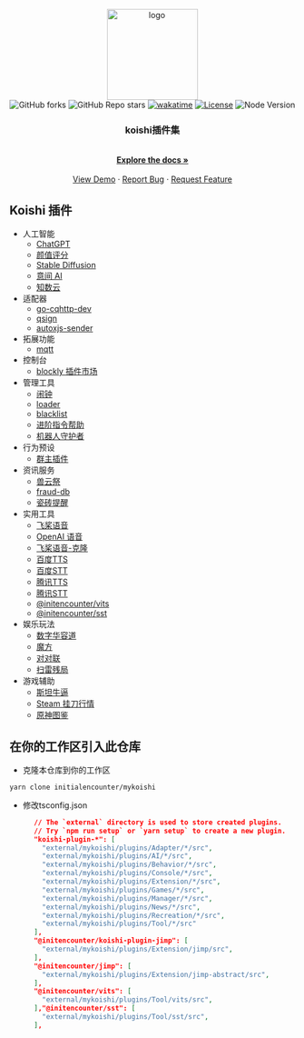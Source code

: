 <br />
<div align="center">
  <a href="https://github.com/initialencounter/mykoishi">
    <a href="https://koishi.chat/" target="_blank">
    <img width="160" src="https://koishi.chat/logo.png" alt="logo">
  </a>
  </a>
  <br>
<img alt="GitHub forks" src="https://img.shields.io/github/forks/initialencounter/mykoishi?style=social">
<img alt="GitHub Repo stars" src="https://img.shields.io/github/stars/initialencounter/mykoishi?style=social">
<a href="https://wakatime.com/badge/user/1fad1c74-8ddd-4cac-bfa5-df629d13f085/project/2e8687b6-2874-4e88-8337-20eed806f673"><img src="https://wakatime.com/badge/user/1fad1c74-8ddd-4cac-bfa5-df629d13f085/project/2e8687b6-2874-4e88-8337-20eed806f673.svg" alt="wakatime"></a>
<a href="https://github.com/initialencounter/mykoishi/blob/master/LICENSE"><img src="https://img.shields.io/github/license/initialencounter/mykoishi" alt="License"></a>
<img src="https://img.shields.io/badge/NodeJs-18-blue" alt="Node Version"></a>
<h3 align="center">koishi插件集</h3>
  <p align="center">
    <br />
    <a href="https://github.com/initialencounter/mykoishi"><strong>Explore the docs »</strong></a>
    <br />
    <br />
    <a href="https://github.com/initialencounter/mykoishi">View Demo</a>
    ·
    <a href="https://github.com/initialencounter/mykoishi/issues">Report Bug</a>
    ·
    <a href="https://github.com/initialencounter/mykoishi/issues">Request Feature</a>
  </p>
</div>


## Koishi 插件

* 人工智能
  * [ChatGPT](./Plugins/AI/davinci-003/readme.md)
  * [颜值评分](./Plugins/AI/facercg/readme.md)
  * [Stable Diffusion](./Plugins/AI/sd-taylor/readme.md)
  * [意间 AI](./Plugins/AI/arcadia/readme.md)
  * [知数云](./Plugins/AI/arcadia/readme.md)
* 适配器
  * [go-cqhttp-dev](./Plugins/Adapter/gocqhttp-dev/readme.md)
  * [qsign](./Plugins/Adapter/qsign/readme.md)
  * [autoxjs-sender](./Plugins/Adapter/autoxjs-sender/readme.md)
* 拓展功能
  * [mqtt](./Plugins/Extension/mqtt/readme.md)
* 控制台
  * [blockly 插件市场](./Plugins/Console/blockly-registry/readme.md)
* 管理工具
  * [闹钟](./Plugins/Manager/clock/readme.md)
  * [loader](./Plugins/Manager/loader/readme.md)
  * [blacklist](./Plugins/Manager/blacklist/readme.md)
  * [进阶指令帮助](./Plugins/Manager/help-pro/readme.md)
  * [机器人守护者](./Plugins/Manager/bot-guardian/readme.md)
* 行为预设
  * [群主插件](./Plugins/Behavior/specialtile/readme.md)
* 资讯服务
  * [兽云祭](./Plugins/News/furbot/readme.md)
  * [fraud-db](./Plugins/News/fraud-db/readme.md)
  * [瓷砖提醒](./Plugins/News/gh-tile/readme.md)
* 实用工具
  * [飞桨语音](./Plugins/Tool/paddlespeech/readme.md)
  * [OpenAI 语音](./Plugins/Tool/whisper-asr/readme.md)
  * [飞桨语音-克隆](./Plugins/Tool/paddlespeech-finetune/readme.md)
  * [百度TTS](./Plugins/Tool/baidu-tts/readme.md)
  * [百度STT](./Plugins/Tool/baidu-sst/readme.md)
  * [腾讯TTS](./Plugins/Tool/tencent-tts/readme.md)
  * [腾讯STT](./Plugins/Tool/tc-sst/readme.md)
  * [@initencounter/vits](./Plugins/Tool/vits/readme.md)
  * [@initencounter/sst](./Plugins/Tool/sst/readme.md)
* 娱乐玩法
  * [数字华容道](./Plugins/Recreation/puzzle/readme.md)
  * [魔方](./Plugins/Recreation/cube/readme.md)
  * [对对联](./Plugins/Recreation/couplet/readme.md)
  * [扫雷残局](./Plugins/Recreation/minesweeper-ending/readme.md)
* 游戏辅助
  * [斯坦牛逼](./Plugins/Games/stnb/readme.md)
  * [Steam 挂刀行情](./Plugins/Games/steam-trading/readme.md)
  * [原神图鉴](./Plugins/Games/genshin-atlas/readme.md)

## 在你的工作区引入此仓库

- 克隆本仓库到你的工作区

```shell
yarn clone initialencounter/mykoishi
```

- 修改tsconfig.json

```json
      // The `external` directory is used to store created plugins.
      // Try `npm run setup` or `yarn setup` to create a new plugin.
      "koishi-plugin-*": [
        "external/mykoishi/plugins/Adapter/*/src",
        "external/mykoishi/plugins/AI/*/src",
        "external/mykoishi/plugins/Behavior/*/src",
        "external/mykoishi/plugins/Console/*/src",
        "external/mykoishi/plugins/Extension/*/src",
        "external/mykoishi/plugins/Games/*/src",
        "external/mykoishi/plugins/Manager/*/src",
        "external/mykoishi/plugins/News/*/src",
        "external/mykoishi/plugins/Recreation/*/src",
        "external/mykoishi/plugins/Tool/*/src"
      ],
      "@initencounter/koishi-plugin-jimp": [
        "external/mykoishi/plugins/Extension/jimp/src",
      ],
      "@initencounter/jimp": [
        "external/mykoishi/plugins/Extension/jimp-abstract/src",
      ],
      "@initencounter/vits": [
        "external/mykoishi/plugins/Tool/vits/src",
      ],"@initencounter/sst": [
        "external/mykoishi/plugins/Tool/sst/src",
      ],
```